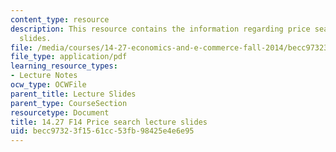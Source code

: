 ```yaml
---
content_type: resource
description: This resource contains the information regarding price search lecture
  slides.
file: /media/courses/14-27-economics-and-e-commerce-fall-2014/becc97323f1561cc53fb98425e4e6e95_MIT14_27F14_lecslide9.pdf
file_type: application/pdf
learning_resource_types:
- Lecture Notes
ocw_type: OCWFile
parent_title: Lecture Slides
parent_type: CourseSection
resourcetype: Document
title: 14.27 F14 Price search lecture slides
uid: becc9732-3f15-61cc-53fb-98425e4e6e95
---
```

